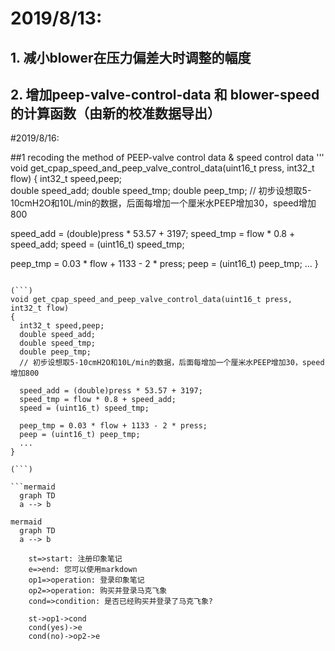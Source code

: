 # 2019/8/13: 

## 1. 减小blower在压力偏差大时调整的幅度 
## 2. 增加peep-valve-control-data 和 blower-speed 的计算函数（由新的校准数据导出） 

#2019/8/16: 

##1 recoding the method of PEEP-valve control data & speed control data 
'''
void get_cpap_speed_and_peep_valve_control_data(uint16_t press, int32_t flow)
{ 
  int32_t speed,peep;  
  double speed_add; 
  double speed_tmp; 
  double peep_tmp; 
  // 初步设想取5-10cmH2O和10L/min的数据，后面每增加一个厘米水PEEP增加30，speed增加800

  speed_add = (double)press * 53.57 + 3197;
  speed_tmp = flow * 0.8 + speed_add;
  speed = (uint16_t) speed_tmp;

  peep_tmp = 0.03 * flow + 1133 - 2 * press;
  peep = (uint16_t) peep_tmp;
  ...
}
```

(```)
void get_cpap_speed_and_peep_valve_control_data(uint16_t press, int32_t flow)
{ 
  int32_t speed,peep; 
  double speed_add; 
  double speed_tmp; 
  double peep_tmp; 
  // 初步设想取5-10cmH2O和10L/min的数据，后面每增加一个厘米水PEEP增加30，speed增加800

  speed_add = (double)press * 53.57 + 3197;
  speed_tmp = flow * 0.8 + speed_add;
  speed = (uint16_t) speed_tmp;

  peep_tmp = 0.03 * flow + 1133 - 2 * press;
  peep = (uint16_t) peep_tmp;
  ...
}

(```)

```mermaid
  graph TD
  a --> b
```

```
mermaid
  graph TD
  a --> b
```

```flow
    st=>start: 注册印象笔记
    e=>end: 您可以使用markdown
    op1=>operation: 登录印象笔记
    op2=>operation: 购买并登录马克飞象
    cond=>condition: 是否已经购买并登录了马克飞象?

    st->op1->cond
    cond(yes)->e
    cond(no)->op2->e
```
